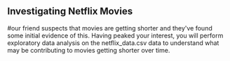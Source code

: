 ## Investigating Netflix Movies
#our friend suspects that movies are getting shorter and they've found some initial evidence of this. Having peaked your interest, you will perform exploratory data analysis on the netflix_data.csv data to understand what may be contributing to movies getting shorter over time.
